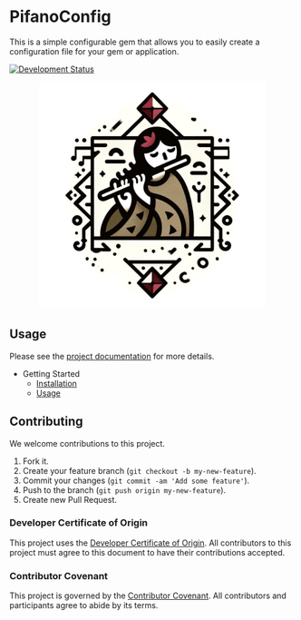 # PifanoConfig

This is a simple configurable gem that allows you to easily create a configuration file for your gem or application.

[![Development Status](/workflows/Test/badge.svg)](/actions?workflow=Test)

<p align="center">
    <img src="examples/pifano_config.jpeg" width="400" height="400" />
</p>

## Usage

Please see the [project documentation](https://aristotelesbr.github.io/pifano_config/) for more details.

  - Getting Started
      - [Installation](https://aristotelesbr.github.io/pifano_config/docs/getting-started/index)
      - [Usage](https://aristotelesbr.github.io/pifano_config/docs/getting-started/index)

## Contributing

We welcome contributions to this project.

1.  Fork it.
2.  Create your feature branch (`git checkout -b my-new-feature`).
3.  Commit your changes (`git commit -am 'Add some feature'`).
4.  Push to the branch (`git push origin my-new-feature`).
5.  Create new Pull Request.

### Developer Certificate of Origin

This project uses the [Developer Certificate of Origin](https://developercertificate.org/). All contributors to this project must agree to this document to have their contributions accepted.

### Contributor Covenant

This project is governed by the [Contributor Covenant](https://www.contributor-covenant.org/). All contributors and participants agree to abide by its terms.
